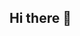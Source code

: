 ## Hi there 👋

<!--
**nix0001/nix0001** is a ✨ _special_ ✨ repository because its `README.md` (this file) appears on your GitHub profile.

Here are some ideas to get you started:

- 🔭 I’m currently working on ...
- 🌱 I’m currently learning in CS50 Harvard Course and W3School courses.
- 👯 I’m looking to collaborate on ...
- 🤔 I’m looking for help with ...
- 💬 Ask me about ...
- 📫 How to reach me: You can contact me at nickvinasoy@gmail.com
- 😄 Pronouns: he/him
- ⚡ Fun fact: I like reading self-improvement books and comics. 
-->
